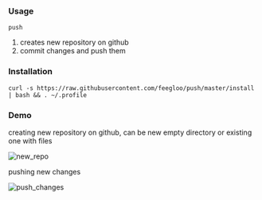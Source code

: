 ### Usage

`push`

1. creates new repository on github  <br>
2. commit changes and push them

### Installation

`curl -s https://raw.githubusercontent.com/feegloo/push/master/install | bash && . ~/.profile`

### Demo

creating new repository on github, can be new empty directory or existing one with files <br>

![new_repo](https://user-images.githubusercontent.com/7686877/63420269-a6468c80-c406-11e9-9508-494983481324.gif)

pushing new changes <br>

![push_changes](https://user-images.githubusercontent.com/7686877/63420333-c24a2e00-c406-11e9-84e7-7012f81f31b8.gif)


